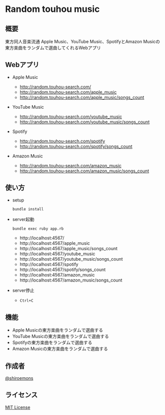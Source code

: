 # Random touhou music

## 概要

東方同人音楽流通 Apple Music、YouTube Music、SpotifyとAmazon Musicの東方楽曲をランダムで選曲してくれるWebアプリ

## Webアプリ

- Apple Music
  - http://random.touhou-search.com/
  - http://random.touhou-search.com/apple_music
  - http://random.touhou-search.com/apple_music/songs_count

- YouTube Music
  - http://random.touhou-search.com/youtube_music
  - http://random.touhou-search.com/youtube_music/songs_count

- Spotify
  - http://random.touhou-search.com/spotify
  - http://random.touhou-search.com/spotify/songs_count

- Amazon Music
  - http://random.touhou-search.com/amazon_music
  - http://random.touhou-search.com/amazon_music/songs_count


## 使い方

- setup
  ```sh
  bundle install
  ```

- server起動
  ```sh
  bundle exec ruby app.rb
  ```
  - http://localhost:4567/
  - http://localhost:4567/apple_music
  - http://localhost:4567/apple_music/songs_count
  - http://localhost:4567/youtube_music
  - http://localhost:4567/youtube_music/songs_count
  - http://localhost:4567/spotify
  - http://localhost:4567/spotify/songs_count
  - http://localhost:4567/amazon_music
  - http://localhost:4567/amazon_music/songs_count

- server停止
  - `Ctrl+C`

## 機能

- Apple Musicの東方楽曲をランダムで選曲する
- YouTube Musicの東方楽曲をランダムで選曲する
- Spotifyの東方楽曲をランダムで選曲する
- Amazon Musicの東方楽曲をランダムで選曲する

## 作成者

[@shiroemons](https://twitter.com/shiroemons)

## ライセンス

[MIT License](https://opensource.org/licenses/MIT)